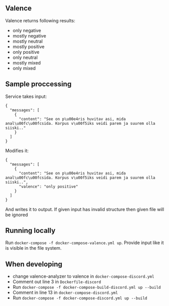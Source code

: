 ## Valence

Valence returns following results:
- only negative
- mostly negative
- mostly neutral
- mostly positive
- only positive
- only neutral
- mostly mixed
- only mixed

## Sample proccessing

Service takes input:
```
{
  "messages": [
    {
      "content": "See on p\u00e4ris huvitav asi, mida anal\u00fc\u00fcsida. Korpus v\u00f5iks veidi parem ja suurem olla siiski.."
    }
  ]
}
```

Modifies it:
```
{
  "messages": [
    {
      "content": "See on p\u00e4ris huvitav asi, mida anal\u00fc\u00fcsida. Korpus v\u00f5iks veidi parem ja suurem olla siiski..",
      "valence": "only positive"
    }
  ]
}
```

And writes it to output. If given input has invalid structure then given file will be ignored

## Running locally

Run `docker-compose -f docker-compose-valence.yml up`. Provide input like it is visible in the file system.

## When developing

- change valence-analyzer to valence in `docker-compose-discord.yml`
- Comment out line 3 in `Dockerfile-discord`
- Run `docker-compose -f docker-compose-build-discord.yml up --build`
- Comment in line 13 in `docker-compose-discord.yml`
- Run `docker-compose -f docker-compose-discord.yml up --build`
